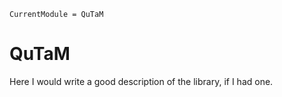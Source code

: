 ```@meta
CurrentModule = QuTaM
```

# QuTaM

Here I would write a good description of the library, if I had one.
